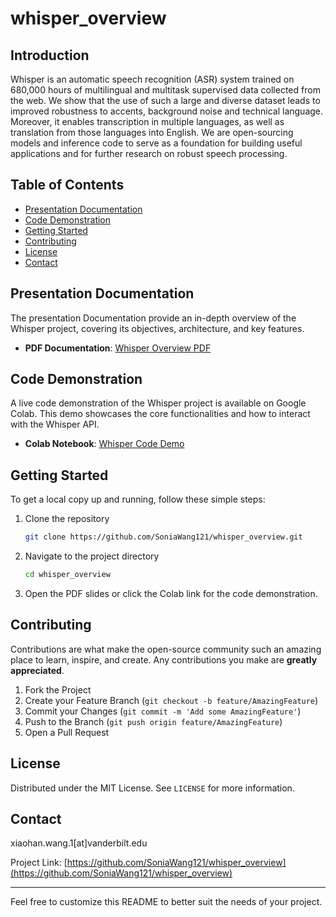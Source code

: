 # whisper_overview

## Introduction

Whisper is an automatic speech recognition (ASR) system trained on 680,000 hours of multilingual and multitask supervised data collected from the web. We show that the use of such a large and diverse dataset leads to improved robustness to accents, background noise and technical language. Moreover, it enables transcription in multiple languages, as well as translation from those languages into English. We are open-sourcing models and inference code to serve as a foundation for building useful applications and for further research on robust speech processing.

## Table of Contents

- [Presentation Documentation](#presentation-slides)
- [Code Demonstration](#code-demonstration)
- [Getting Started](#getting-started)
- [Contributing](#contributing)
- [License](#license)
- [Contact](#contact)

## Presentation Documentation

The presentation Documentation provide an in-depth overview of the Whisper project, covering its objectives, architecture, and key features.

- **PDF Documentation**: [Whisper Overview PDF](https://github.com/SoniaWang121/whisper_overview/blob/main/presentation_documentation.pdf)

## Code Demonstration

A live code demonstration of the Whisper project is available on Google Colab. This demo showcases the core functionalities and how to interact with the Whisper API.

- **Colab Notebook**: [Whisper Code Demo](https://colab.research.google.com/drive/1M8zNZ24lGcf05j-u53y73D-OhOv6z0I0?usp=sharing)

## Getting Started

To get a local copy up and running, follow these simple steps:

1. Clone the repository
   ```sh
   git clone https://github.com/SoniaWang121/whisper_overview.git
   ```
2. Navigate to the project directory
   ```sh
   cd whisper_overview
   ```
3. Open the PDF slides or click the Colab link for the code demonstration.

## Contributing

Contributions are what make the open-source community such an amazing place to learn, inspire, and create. Any contributions you make are **greatly appreciated**.

1. Fork the Project
2. Create your Feature Branch (`git checkout -b feature/AmazingFeature`)
3. Commit your Changes (`git commit -m 'Add some AmazingFeature'`)
4. Push to the Branch (`git push origin feature/AmazingFeature`)
5. Open a Pull Request

## License

Distributed under the MIT License. See `LICENSE` for more information.

## Contact

xiaohan.wang.1[at]vanderbilt.edu

Project Link: [https://github.com/SoniaWang121/whisper_overview](https://github.com/SoniaWang121/whisper_overview)

---

Feel free to customize this README to better suit the needs of your project.

